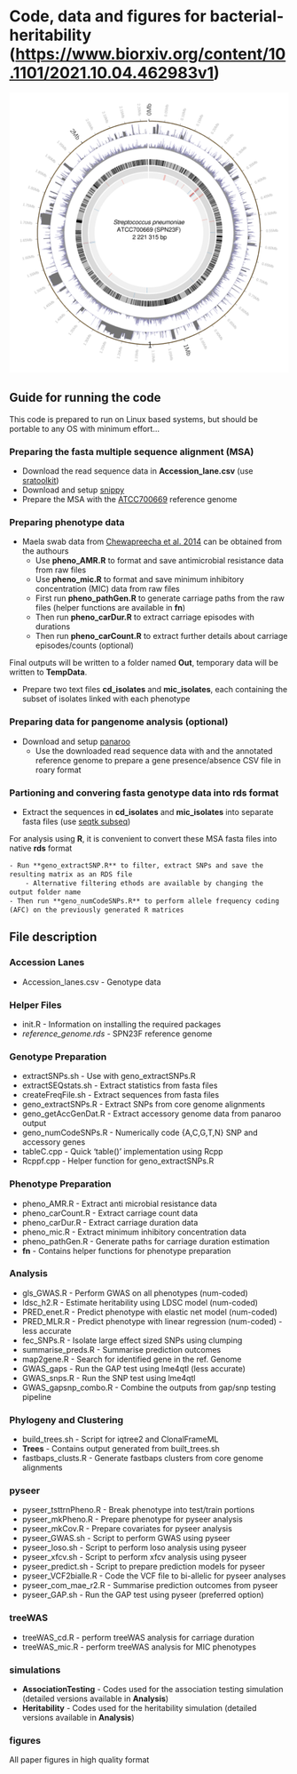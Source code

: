 # Code, data and figures for bacterial-heritability (https://www.biorxiv.org/content/10.1101/2021.10.04.462983v1)


![Circos](/figures/circ.png)

## Guide for running the code
This code is prepared to run on Linux based systems, but should be portable to any OS with minimum effort...

### Preparing the fasta multiple sequence alignment (MSA)
- Download the read sequence data in **Accession_lane.csv** (use [sratoolkit](https://github.com/ncbi/sra-tools/wiki/01.-Downloading-SRA-Toolkit))
- Download and setup [snippy](https://github.com/tseemann/snippy)
- Prepare the MSA with the [ATCC700669](https://www.ncbi.nlm.nih.gov/assembly/GCA_000026665.1) reference genome

### Preparing phenotype data
- Maela swab data from [Chewapreecha et al. 2014](https://www.nature.com/articles/ng.2895) can be obtained from the authours
    - Use **pheno_AMR.R** to format and save antimicrobial resistance data from raw files
    - Use **pheno_mic.R** to format and save minimum inhibitory concentration (MIC) data from raw files
    - First run **pheno_pathGen.R** to generate carriage paths from the raw files (helper functions are available in **fn**)
    - Then run **pheno_carDur.R** to extract carriage episodes with durations
    - Then run **pheno_carCount.R** to extract further details about carriage episodes/counts (optional)

Final outputs will be written to a folder named **Out**, temporary data will be written to **TempData**. 
- Prepare two text files **cd_isolates** and **mic_isolates**, each containing the subset of isolates linked with each phenotype

### Preparing data for pangenome analysis (optional)
- Download and setup [panaroo](https://github.com/gtonkinhill/panaroo)
    - Use the downloaded read sequence data with and the annotated reference genome to prepare a gene presence/absence CSV file in roary format

### Partioning and convering fasta genotype data into rds format
- Extract the sequences in **cd_isolates** and **mic_isolates** into separate fasta files (use [seqtk subseq](https://github.com/lh3/seqtk))

For analysis using **R**, it is convenient to convert these MSA fasta files into native **rds** format

    - Run **geno_extractSNP.R** to filter, extract SNPs and save the resulting matrix as an RDS file
        - Alternative filtering ethods are available by changing the output folder name
    - Then run **geno_numCodeSNPs.R** to perform allele frequency coding (AFC) on the previously generated R matrices

## File description
### Accession Lanes
- Accession_lanes.csv   - Genotype data

### Helper Files
- init.R			- Information on installing the required packages
- *reference_genome.rds*	- SPN23F reference genome

### Genotype Preparation
- extractSNPs.sh		- Use with geno_extractSNPs.R
- extractSEQstats.sh	- Extract statistics from fasta files
- createFreqFile.sh		- Extract sequences from fasta files
- geno_extractSNPs.R	- Extract SNPs from core genome alignments
- geno_getAccGenDat.R	- Extract accessory genome data from panaroo output
- geno_numCodeSNPs.R	- Numerically code {A,C,G,T,N} SNP and accessory genes
- tableC.cpp			- Quick ‘table()’ implementation using Rcpp
- Rcppf.cpp			- Helper function for geno_extractSNPs.R

### Phenotype Preparation
- pheno_AMR.R			- Extract anti microbial resistance data
- pheno_carCount.R		- Extract carriage count data
- pheno_carDur.R		- Extract carriage duration data
- pheno_mic.R			- Extract minimum inhibitory concentration data
- pheno_pathGen.R		- Generate paths for carriage duration estimation
- **fn** 				- Contains helper functions for phenotype preparation

### Analysis
- gls_GWAS.R			- Perform GWAS on all phenotypes (num-coded)
- ldsc_h2.R 			- Estimate heritability using LDSC model (num-coded)
- PRED_enet.R			- Predict phenotype with elastic net model (num-coded)
- PRED_MLR.R			- Predict phenotype with linear regression (num-coded) - less accurate
- fec_SNPs.R			- Isolate large effect sized SNPs using clumping
- summarise_preds.R		- Summarise prediction outcomes
- map2gene.R			- Search for identified gene in the ref. Genome
- GWAS_gaps             - Run the GAP test using lme4qtl (less accurate)
- GWAS_snps.R           - Run the SNP test using lme4qtl
- GWAS_gapsnp_combo.R   - Combine the outputs from gap/snp testing pipeline

### Phylogeny and Clustering
- build_trees.sh		- Script for iqtree2 and ClonalFrameML
- **Trees**				- Contains output generated from built_trees.sh
- fastbaps_clusts.R		- Generate fastbaps clusters from core genome alignments

### pyseer
- pyseer_tsttrnPheno.R	- Break phenotype into test/train portions
- pyseer_mkPheno.R		- Prepare phenotype for pyseer analysis
- pyseer_mkCov.R		- Prepare covariates for pyseer analysis
- pyseer_GWAS.sh		- Script to perform GWAS using pyseer
- pyseer_loso.sh		- Script to perform loso analysis using pyseer
- pyseer_xfcv.sh		- Script to perform xfcv analysis using pyseer
- pyseer_predict.sh		- Script to prepare prediction models for pyseer
- pyseer_VCF2bialle.R	- Code the VCF file to bi-allelic for pyseer analyses
- pyseer_com_mae_r2.R	- Summarise prediction outcomes from pyseer
- pyseer_GAP.sh         - Run the GAP test using pyseer (preferred option)

### treeWAS
- treeWAS_cd.R		- perform treeWAS analysis for carriage duration
- treeWAS_mic.R		- perform treeWAS analysis for MIC phenotypes

### simulations
- **AssociationTesting**    - Codes used for the association testing simulation (detailed versions available in **Analysis**)
- **Heritability**          - Codes used for the heritability simulation (detailed versions available in **Analysis**)

### figures
All paper figures in high quality format

